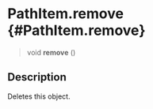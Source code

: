 PathItem.remove {#PathItem.remove}
===============

> void **remove** ()

Description
-----------

Deletes this object.
